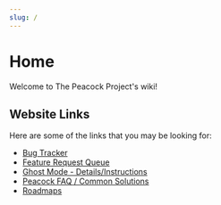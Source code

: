 ```yaml
---
slug: /
---
```


# Home

Welcome to The Peacock Project's wiki!

## Website Links

Here are some of the links that you may be looking for:

-   [Bug Tracker](bugs.md)
-   [Feature Request Queue](features.md)
-   [Ghost Mode - Details/Instructions](ghost-mode.md)
-   [Peacock FAQ / Common Solutions](intel.md)
-   [Roadmaps](roadmaps.mdx)
